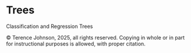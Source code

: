 # Trees
Classification and Regression Trees

© Terence Johnson, 2025, all rights reserved. Copying in whole or in part for instructional purposes is allowed, with proper citation. 